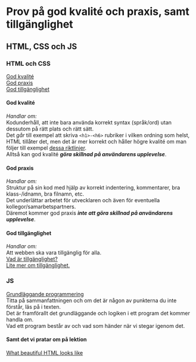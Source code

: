 
# Prov på god kvalité och praxis, samt tillgänglighet
## HTML, CSS och JS

### HTML och CSS 
[God kvalité](https://twiggy.smutje.se/index.php/God_kvalit%C3%A9_f%C3%B6r_webbutveckling)  
[God praxis](https://twiggy.smutje.se/index.php/God_praxis_f%C3%B6r_webbutveckling)  
[God tillgänglighet](https://twiggy.smutje.se/index.php/God_tillg%C3%A4nglighet_f%C3%B6r_webbutveckling)  


#### God kvalité
*Handlar om:*  
Kodunderhåll, att inte bara använda korrekt syntax (språk/ord) utan dessutom på rätt plats och rätt sätt.  
Det *går* till exempel att skriva ```<h1>-<h6>``` rubriker i vilken ordning som helst, HTML tillåter det, men det är 
mer korrekt och håller högre kvalité om man följer till exempel [dessa riktlinjer](https://www.w3.org/WAI/tutorials/page-structure/headings/).  
Alltså kan god kvalité _**göra skillnad på användarens upplevelse**_.

#### God praxis
*Handlar om:*  
Struktur på sin kod med hjälp av korrekt indentering, kommentarer, bra klass-/idnamn, bra filnamn, etc.  
Det underlättar arbetet för utvecklaren och även för eventuella kollegor/samarbetspartners.  
Däremot kommer god praxis _**inte att göra skillnad på användarens upplevelse**_.


#### God tillgänglighet  
*Handlar om:*  
Att webben ska vara tillgänglig för alla.  
[Vad är tillgänglighet?](https://developer.mozilla.org/en-US/docs/Learn/Accessibility/What_is_accessibility)  
[Lite mer om tillgänglighet.](https://developer.mozilla.org/en-US/docs/Learn/Accessibility/HTML)


### JS
[Grundläggande programmering](https://github.com/getify/You-Dont-Know-JS/blob/master/up%20%26%20going/ch1.md)  
Titta på sammanfattningen och om det är någon av punkterna du inte förstår, läs på i texten.  
Det är framförallt det grundläggande och logiken i ett program det kommer handla om.  
Vad ett program består av och vad som händer när vi stegar igenom det.

#### Samt det vi pratar om på lektion

[What beautiful HTML looks like](https://css-tricks.com/examples/CleanCode/Beautiful-HTML.png)


